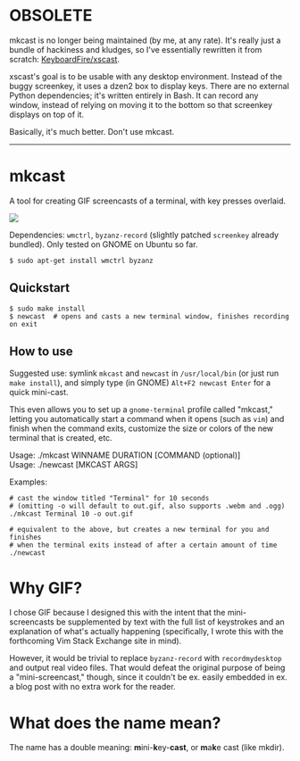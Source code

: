# OBSOLETE

mkcast is no longer being maintained (by me, at any rate). It's really just a bundle of hackiness and kludges, so I've essentially rewritten it from scratch: [KeyboardFire/xscast](https://github.com/KeyboardFire/xscast).

xscast's goal is to be usable with any desktop environment. Instead of the buggy screenkey, it uses a dzen2 box to display keys. There are no external Python dependencies; it's written entirely in Bash. It can record any window, instead of relying on moving it to the bottom so that screenkey displays on top of it.

Basically, it's much better. Don't use mkcast.

---

# mkcast

A tool for creating GIF screencasts of a terminal, with key presses overlaid.

![](demo.gif)

Dependencies: `wmctrl`, `byzanz-record` (slightly patched `screenkey` already bundled). Only tested on GNOME on Ubuntu so far.

    $ sudo apt-get install wmctrl byzanz

## Quickstart

    $ sudo make install
    $ newcast  # opens and casts a new terminal window, finishes recording on exit

## How to use

Suggested use: symlink `mkcast` and `newcast` in `/usr/local/bin` (or just run `make install`), and simply type (in GNOME) `Alt+F2 newcast Enter` for a quick mini-cast.

This even allows you to set up a `gnome-terminal` profile called "mkcast," letting you automatically start a command when it opens (such as `vim`) and finish when the command exits, customize the size or colors of the new terminal that is created, etc.

Usage: ./mkcast WINNAME DURATION [COMMAND (optional)]  
Usage: ./newcast [MKCAST ARGS]

Examples:

    # cast the window titled "Terminal" for 10 seconds
    # (omitting -o will default to out.gif, also supports .webm and .ogg)
    ./mkcast Terminal 10 -o out.gif

    # equivalent to the above, but creates a new terminal for you and finishes
    # when the terminal exits instead of after a certain amount of time
    ./newcast

# Why GIF?

I chose GIF because I designed this with the intent that the mini-screencasts be supplemented by text with the full list of keystrokes and an explanation of what's actually happening (specifically, I wrote this with the forthcoming Vim Stack Exchange site in mind).

However, it would be trivial to replace `byzanz-record` with `recordmydesktop` and output real video files. That would defeat the original purpose of being a "mini-screencast," though, since it couldn't be ex. easily embedded in ex. a blog post with no extra work for the reader.

# What does the name mean?

The name has a double meaning: **m**ini-**k**ey-**cast**, or **m**a**k**e cast (like mkdir).
